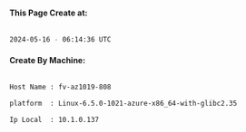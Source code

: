 
   
#### This Page Create at:

```bash

2024-05-16 - 06:14:36 UTC

```

#### Create By Machine:

```bash

Host Name : fv-az1019-808

platform  : Linux-6.5.0-1021-azure-x86_64-with-glibc2.35

Ip Local  : 10.1.0.137

```

